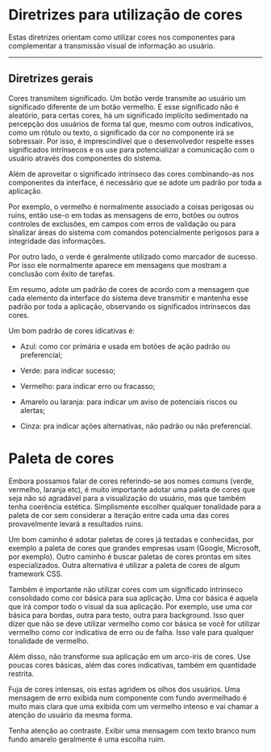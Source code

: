 # Diretrizes para utilização de cores

Estas diretrizes orientam como utilizar cores nos componentes para complementar a transmissão visual de informação ao usuário.

---

## Diretrizes gerais

Cores transmitem significado. Um botão verde transmite ao usuário um significado diferente de um botão vermelho. E esse significado não é aleatório, para certas cores, há um significado implícito sedimentado na percepção dos usuários de forma tal que, mesmo com outros indicativos, como um rótulo ou texto, o significado da cor no componente irá se sobressair. Por isso, é imprescindível que o desenvolvedor respeite esses significados intrínsecos e os use para potencializar a comunicação com o usuário através dos componentes do sistema.

Além de aproveitar o significado intrínseco das cores combinando-as nos componentes da interface, é necessário que se adote um padrão por toda a aplicação.

Por exemplo, o vermelho é normalmente associado a coisas perigosas ou ruins, então use-o em todas as mensagens de erro, botões ou outros controles de exclusões, em campos com erros de validação ou para sinalizar áreas do sistema com comandos potencialmente perigosos para a integridade das informações.

Por outro lado, o verde é geralmente utilizado como marcador de sucesso. Por isso ele normalmente aparece em mensagens que mostram a conclusão com êxito de tarefas.

Em resumo, adote um padrão de cores de acordo com a mensagem que cada elemento da interface do sistema deve transmitir e mantenha esse padrão por toda a aplicação, observando os significados intrínsecos das cores.

Um bom padrão de cores idicativas é:

- Azul: como cor primária e usada em botões de ação padrão ou preferencial;

- Verde: para indicar sucesso;

- Vermelho: para indicar erro ou fracasso;

- Amarelo ou laranja: para indicar um aviso de potenciais riscos ou alertas;

- Cinza: pra indicar ações alternativas, não padrão ou não preferencial.

# Paleta de cores

Embora possamos falar de cores referindo-se aos nomes comuns (verde, vermelho, laranja etc), é muito importante adotar uma paleta de cores que seja não só agradável para a visualização do usuário, mas que também tenha coerência estética. Simplismente escolher qualquer tonalidade para a paleta de cor sem considerar a iteração entre cada uma das cores provavelmente levará a resultados ruins.

Um bom caminho é adotar paletas de cores já testadas e conhecidas, por exemplo a paleta de cores que grandes empresas usam (Google, Microsoft, por exemplo). Outro caminho é buscar paletas de cores prontas em sites especializados. Outra alternativa é utilizar a paleta de cores de algum framework CSS.

Também é importante não utilizar cores com um significado intrínseco consolidado como cor básica para sua aplicação. Uma cor básica é aquela que irá compor todo o visual da sua aplicação. Por exemplo, use uma cor básica para bordas, outra para testo, outra para background. Isso quer dizer que não se deve utilizar vermelho como cor básica se você for utilizar vermelho como cor indicativa de erro ou de falha. Isso vale para qualquer tonalidade de vermelho.

Além disso, não transforme sua aplicação em um arco-íris de cores. Use poucas cores básicas, além das cores indicativas, também em quantidade restrita.

Fuja de cores intensas, ois estas agridem os olhos dos usuários. Uma mensagem de erro exibida num componente com fundo avermelhado é muito mais clara que uma exibida com um vermelho intenso e vai chamar a atenção do usuário da mesma forma.

Tenha atenção ao contraste. Exibir uma mensagem com texto branco num fundo amarelo geralmente é uma escolha ruim.